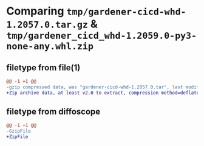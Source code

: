 # Comparing `tmp/gardener-cicd-whd-1.2057.0.tar.gz` & `tmp/gardener_cicd_whd-1.2059.0-py3-none-any.whl.zip`

## filetype from file(1)

```diff
@@ -1 +1 @@
-gzip compressed data, was "gardener-cicd-whd-1.2057.0.tar", last modified: Wed May 17 13:36:01 2023, max compression
+Zip archive data, at least v2.0 to extract, compression method=deflate
```

## filetype from diffoscope

```diff
@@ -1 +1 @@
-GzipFile
+ZipFile
```

